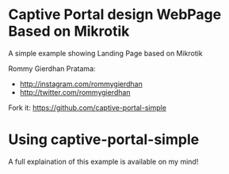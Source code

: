 Captive Portal design WebPage Based on Mikrotik
=============

A simple example showing Landing Page based on Mikrotik

Rommy Gierdhan Pratama:
* http://instagram.com/rommygierdhan
* http://twitter.com/rommygierdhan

Fork it: https://github.com/captive-portal-simple

# Using captive-portal-simple

A full explaination of this example is available on my mind!

